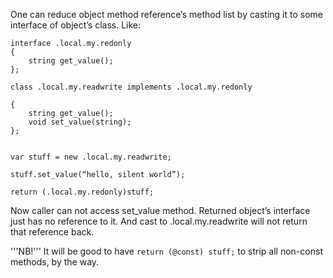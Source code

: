 
One can reduce object method reference’s method list by casting it to some interface of object’s class. Like:

```
interface .local.my.redonly 
{ 
    string get_value(); 
};

class .local.my.readwrite implements .local.my.redonly

{ 
    string get_value(); 
    void set_value(string); 
};


var stuff = new .local.my.readwrite;

stuff.set_value(“hello, silent world”);

return (.local.my.redonly)stuff;
```


Now caller can not access set_value method. Returned object’s interface just has no reference to it. And cast to .local.my.readwrite will not return that reference back.


'''NB!''' It will be good to have `return (@const) stuff;` to strip all non-const methods, by the way.


